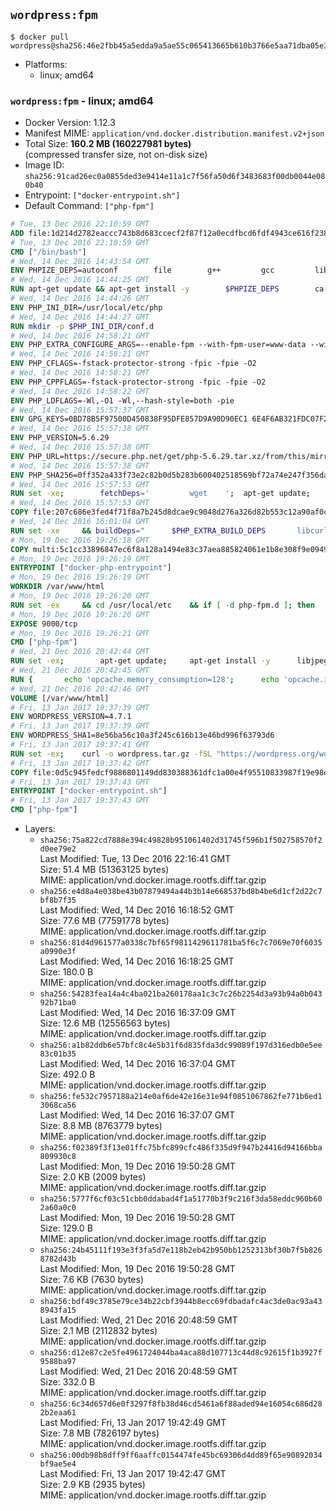 ## `wordpress:fpm`

```console
$ docker pull wordpress@sha256:46e2fbb45a5edda9a5ae55c065413665b610b3766e5aa71dba05e3854840020f
```

-	Platforms:
	-	linux; amd64

### `wordpress:fpm` - linux; amd64

-	Docker Version: 1.12.3
-	Manifest MIME: `application/vnd.docker.distribution.manifest.v2+json`
-	Total Size: **160.2 MB (160227981 bytes)**  
	(compressed transfer size, not on-disk size)
-	Image ID: `sha256:91cad26ec0a0855ded3e9414e11a1c7f56fa50d6f3483683f00db0044e080b40`
-	Entrypoint: `["docker-entrypoint.sh"]`
-	Default Command: `["php-fpm"]`

```dockerfile
# Tue, 13 Dec 2016 22:10:59 GMT
ADD file:1d214d2782eaccc743b8d683ccecf2f87f12a0ecdfbcd6fdf4943ce616f23870 in / 
# Tue, 13 Dec 2016 22:10:59 GMT
CMD ["/bin/bash"]
# Wed, 14 Dec 2016 14:43:54 GMT
ENV PHPIZE_DEPS=autoconf 		file 		g++ 		gcc 		libc-dev 		make 		pkg-config 		re2c
# Wed, 14 Dec 2016 14:44:25 GMT
RUN apt-get update && apt-get install -y 		$PHPIZE_DEPS 		ca-certificates 		curl 		libedit2 		libsqlite3-0 		libxml2 		xz-utils 	--no-install-recommends && rm -r /var/lib/apt/lists/*
# Wed, 14 Dec 2016 14:44:26 GMT
ENV PHP_INI_DIR=/usr/local/etc/php
# Wed, 14 Dec 2016 14:44:27 GMT
RUN mkdir -p $PHP_INI_DIR/conf.d
# Wed, 14 Dec 2016 14:58:21 GMT
ENV PHP_EXTRA_CONFIGURE_ARGS=--enable-fpm --with-fpm-user=www-data --with-fpm-group=www-data
# Wed, 14 Dec 2016 14:58:21 GMT
ENV PHP_CFLAGS=-fstack-protector-strong -fpic -fpie -O2
# Wed, 14 Dec 2016 14:58:21 GMT
ENV PHP_CPPFLAGS=-fstack-protector-strong -fpic -fpie -O2
# Wed, 14 Dec 2016 14:58:22 GMT
ENV PHP_LDFLAGS=-Wl,-O1 -Wl,--hash-style=both -pie
# Wed, 14 Dec 2016 15:57:37 GMT
ENV GPG_KEYS=0BD78B5F97500D450838F95DFE857D9A90D90EC1 6E4F6AB321FDC07F2C332E3AC2BF0BC433CFC8B3
# Wed, 14 Dec 2016 15:57:38 GMT
ENV PHP_VERSION=5.6.29
# Wed, 14 Dec 2016 15:57:38 GMT
ENV PHP_URL=https://secure.php.net/get/php-5.6.29.tar.xz/from/this/mirror PHP_ASC_URL=https://secure.php.net/get/php-5.6.29.tar.xz.asc/from/this/mirror
# Wed, 14 Dec 2016 15:57:38 GMT
ENV PHP_SHA256=0ff352a433f73e2c82b0d5b283b600402518569bf72a74e247f356dacbf322a7 PHP_MD5=190bf5b52d1fc68d5500a8cdc7e33164
# Wed, 14 Dec 2016 15:57:53 GMT
RUN set -xe; 		fetchDeps=' 		wget 	'; 	apt-get update; 	apt-get install -y --no-install-recommends $fetchDeps; 	rm -rf /var/lib/apt/lists/*; 		mkdir -p /usr/src; 	cd /usr/src; 		wget -O php.tar.xz "$PHP_URL"; 		if [ -n "$PHP_SHA256" ]; then 		echo "$PHP_SHA256 *php.tar.xz" | sha256sum -c -; 	fi; 	if [ -n "$PHP_MD5" ]; then 		echo "$PHP_MD5 *php.tar.xz" | md5sum -c -; 	fi; 		if [ -n "$PHP_ASC_URL" ]; then 		wget -O php.tar.xz.asc "$PHP_ASC_URL"; 		export GNUPGHOME="$(mktemp -d)"; 		for key in $GPG_KEYS; do 			gpg --keyserver ha.pool.sks-keyservers.net --recv-keys "$key"; 		done; 		gpg --batch --verify php.tar.xz.asc php.tar.xz; 		rm -r "$GNUPGHOME"; 	fi; 		apt-get purge -y --auto-remove $fetchDeps
# Wed, 14 Dec 2016 15:57:53 GMT
COPY file:207c686e3fed4f71f8a7b245d8dcae9c9048d276a326d82b553c12a90af0c0ca in /usr/local/bin/ 
# Wed, 14 Dec 2016 16:01:04 GMT
RUN set -xe 	&& buildDeps=" 		$PHP_EXTRA_BUILD_DEPS 		libcurl4-openssl-dev 		libedit-dev 		libsqlite3-dev 		libssl-dev 		libxml2-dev 	" 	&& apt-get update && apt-get install -y $buildDeps --no-install-recommends && rm -rf /var/lib/apt/lists/* 		&& export CFLAGS="$PHP_CFLAGS" 		CPPFLAGS="$PHP_CPPFLAGS" 		LDFLAGS="$PHP_LDFLAGS" 	&& docker-php-source extract 	&& cd /usr/src/php 	&& ./configure 		--with-config-file-path="$PHP_INI_DIR" 		--with-config-file-scan-dir="$PHP_INI_DIR/conf.d" 				--disable-cgi 				--enable-ftp 		--enable-mbstring 		--enable-mysqlnd 				--with-curl 		--with-libedit 		--with-openssl 		--with-zlib 				$PHP_EXTRA_CONFIGURE_ARGS 	&& make -j "$(nproc)" 	&& make install 	&& { find /usr/local/bin /usr/local/sbin -type f -executable -exec strip --strip-all '{}' + || true; } 	&& make clean 	&& docker-php-source delete 		&& apt-get purge -y --auto-remove -o APT::AutoRemove::RecommendsImportant=false $buildDeps
# Mon, 19 Dec 2016 19:26:18 GMT
COPY multi:5c1cc33896847ec6f8a128a1494e83c37aea885824061e1b8e308f9e09499956 in /usr/local/bin/ 
# Mon, 19 Dec 2016 19:26:19 GMT
ENTRYPOINT ["docker-php-entrypoint"]
# Mon, 19 Dec 2016 19:26:19 GMT
WORKDIR /var/www/html
# Mon, 19 Dec 2016 19:26:20 GMT
RUN set -ex 	&& cd /usr/local/etc 	&& if [ -d php-fpm.d ]; then 		sed 's!=NONE/!=!g' php-fpm.conf.default | tee php-fpm.conf > /dev/null; 		cp php-fpm.d/www.conf.default php-fpm.d/www.conf; 	else 		mkdir php-fpm.d; 		cp php-fpm.conf.default php-fpm.d/www.conf; 		{ 			echo '[global]'; 			echo 'include=etc/php-fpm.d/*.conf'; 		} | tee php-fpm.conf; 	fi 	&& { 		echo '[global]'; 		echo 'error_log = /proc/self/fd/2'; 		echo; 		echo '[www]'; 		echo '; if we send this to /proc/self/fd/1, it never appears'; 		echo 'access.log = /proc/self/fd/2'; 		echo; 		echo 'clear_env = no'; 		echo; 		echo '; Ensure worker stdout and stderr are sent to the main error log.'; 		echo 'catch_workers_output = yes'; 	} | tee php-fpm.d/docker.conf 	&& { 		echo '[global]'; 		echo 'daemonize = no'; 		echo; 		echo '[www]'; 		echo 'listen = [::]:9000'; 	} | tee php-fpm.d/zz-docker.conf
# Mon, 19 Dec 2016 19:26:20 GMT
EXPOSE 9000/tcp
# Mon, 19 Dec 2016 19:26:21 GMT
CMD ["php-fpm"]
# Wed, 21 Dec 2016 20:42:44 GMT
RUN set -ex; 		apt-get update; 	apt-get install -y 		libjpeg-dev 		libpng12-dev 	; 	rm -rf /var/lib/apt/lists/*; 		docker-php-ext-configure gd --with-png-dir=/usr --with-jpeg-dir=/usr; 	docker-php-ext-install gd mysqli opcache
# Wed, 21 Dec 2016 20:42:45 GMT
RUN { 		echo 'opcache.memory_consumption=128'; 		echo 'opcache.interned_strings_buffer=8'; 		echo 'opcache.max_accelerated_files=4000'; 		echo 'opcache.revalidate_freq=2'; 		echo 'opcache.fast_shutdown=1'; 		echo 'opcache.enable_cli=1'; 	} > /usr/local/etc/php/conf.d/opcache-recommended.ini
# Wed, 21 Dec 2016 20:42:46 GMT
VOLUME [/var/www/html]
# Fri, 13 Jan 2017 19:37:39 GMT
ENV WORDPRESS_VERSION=4.7.1
# Fri, 13 Jan 2017 19:37:39 GMT
ENV WORDPRESS_SHA1=8e56ba56c10a3f245c616b13e46bd996f63793d6
# Fri, 13 Jan 2017 19:37:41 GMT
RUN set -ex; 	curl -o wordpress.tar.gz -fSL "https://wordpress.org/wordpress-${WORDPRESS_VERSION}.tar.gz"; 	echo "$WORDPRESS_SHA1 *wordpress.tar.gz" | sha1sum -c -; 	tar -xzf wordpress.tar.gz -C /usr/src/; 	rm wordpress.tar.gz; 	chown -R www-data:www-data /usr/src/wordpress
# Fri, 13 Jan 2017 19:37:42 GMT
COPY file:0d5c945fedcf9886801149dd830388361dfc1a00e4f95510833987f19e98e986 in /usr/local/bin/ 
# Fri, 13 Jan 2017 19:37:43 GMT
ENTRYPOINT ["docker-entrypoint.sh"]
# Fri, 13 Jan 2017 19:37:43 GMT
CMD ["php-fpm"]
```

-	Layers:
	-	`sha256:75a822cd7888e394c49828b951061402d31745f596b1f502758570f2d0ee79e2`  
		Last Modified: Tue, 13 Dec 2016 22:16:41 GMT  
		Size: 51.4 MB (51363125 bytes)  
		MIME: application/vnd.docker.image.rootfs.diff.tar.gzip
	-	`sha256:e4d8a4e038be43b07879494a44b3b14e668537bd8b4be6d1cf2d22c7bf8b7f35`  
		Last Modified: Wed, 14 Dec 2016 16:18:52 GMT  
		Size: 77.6 MB (77591778 bytes)  
		MIME: application/vnd.docker.image.rootfs.diff.tar.gzip
	-	`sha256:81d4d961577a0338c7bf65f9811429611781ba5f6c7c7069e70f6035a0990e3f`  
		Last Modified: Wed, 14 Dec 2016 16:18:25 GMT  
		Size: 180.0 B  
		MIME: application/vnd.docker.image.rootfs.diff.tar.gzip
	-	`sha256:54283fea14a4c4ba021ba260178aa1c3c7c26b2254d3a93b94a0b04392b71ba0`  
		Last Modified: Wed, 14 Dec 2016 16:37:09 GMT  
		Size: 12.6 MB (12556563 bytes)  
		MIME: application/vnd.docker.image.rootfs.diff.tar.gzip
	-	`sha256:a1b82ddb6e57bfc8c4e5b31f6d835fda3dc99089f197d316edb0e5ee83c01b35`  
		Last Modified: Wed, 14 Dec 2016 16:37:04 GMT  
		Size: 492.0 B  
		MIME: application/vnd.docker.image.rootfs.diff.tar.gzip
	-	`sha256:fe532c7957188a214e0af6de42e16e31e94f0851067862fe771b6ed13068ca56`  
		Last Modified: Wed, 14 Dec 2016 16:37:07 GMT  
		Size: 8.8 MB (8763779 bytes)  
		MIME: application/vnd.docker.image.rootfs.diff.tar.gzip
	-	`sha256:f02389f3f13e01ffc75bfc899cfc486f335d9f947b24416d94166bba809930c8`  
		Last Modified: Mon, 19 Dec 2016 19:50:28 GMT  
		Size: 2.0 KB (2009 bytes)  
		MIME: application/vnd.docker.image.rootfs.diff.tar.gzip
	-	`sha256:5777f6cf03c51cbb0ddabad4f1a51770b3f9c216f3da58eddc960b602a60a0c0`  
		Last Modified: Mon, 19 Dec 2016 19:50:28 GMT  
		Size: 129.0 B  
		MIME: application/vnd.docker.image.rootfs.diff.tar.gzip
	-	`sha256:24b45111f193e3f3fa5d7e118b2eb42b950bb1252313bf30b7f5b8268782d43b`  
		Last Modified: Mon, 19 Dec 2016 19:50:28 GMT  
		Size: 7.6 KB (7630 bytes)  
		MIME: application/vnd.docker.image.rootfs.diff.tar.gzip
	-	`sha256:bdf49c3785e79ce34b22cbf3944b8ecc69fdbadafc4ac3de0ac93a438943fa15`  
		Last Modified: Wed, 21 Dec 2016 20:48:59 GMT  
		Size: 2.1 MB (2112832 bytes)  
		MIME: application/vnd.docker.image.rootfs.diff.tar.gzip
	-	`sha256:d12e87c2e5fe4961724044ba4aca88d107713c44d8c92615f1b3927f9588ba97`  
		Last Modified: Wed, 21 Dec 2016 20:48:59 GMT  
		Size: 332.0 B  
		MIME: application/vnd.docker.image.rootfs.diff.tar.gzip
	-	`sha256:6c34d657d6e0f3297f8fb38d46cd5461a6f88aded94e16054c686d282b2eaa61`  
		Last Modified: Fri, 13 Jan 2017 19:42:49 GMT  
		Size: 7.8 MB (7826197 bytes)  
		MIME: application/vnd.docker.image.rootfs.diff.tar.gzip
	-	`sha256:00db98b8dff9ff6aaffc0154474fe45bc69306d4dd89f65e90892034bf9ae5e4`  
		Last Modified: Fri, 13 Jan 2017 19:42:47 GMT  
		Size: 2.9 KB (2935 bytes)  
		MIME: application/vnd.docker.image.rootfs.diff.tar.gzip
